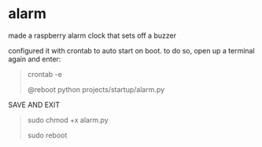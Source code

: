 # alarm
made a raspberry alarm clock that sets off a buzzer

configured it with crontab to auto start on boot.
to do so, open up a terminal again and enter:

  >crontab -e
  >
  >@reboot python projects/startup/alarm.py

SAVE AND EXIT

  >sudo chmod +x alarm.py
  >
  >sudo reboot
